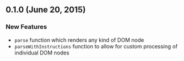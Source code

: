 ## 0.1.0 (June 20, 2015)

### New Features

* `parse` function which renders any kind of DOM node
* `parseWithInstructions` function to allow for custom processing of individual DOM nodes
